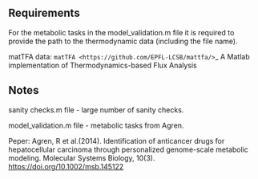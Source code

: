 Requirements
------------

For the metabolic tasks in the model_validation.m file 
it is required to provide the path to the thermodynamic data (including the file name).

matTFA data: `matTFA <https://github.com/EPFL-LCSB/mattfa/>`_
A Matlab implementation of Thermodynamics-based Flux Analysis


Notes
------------
sanity checks.m file - large number of sanity checks.

model_validation.m file  - metabolic tasks from Agren. 

Peper: Agren, R et al.(2014). Identification of anticancer drugs for hepatocellular carcinoma through personalized genome-scale metabolic modeling. Molecular Systems Biology, 10(3). https://doi.org/10.1002/msb.145122
